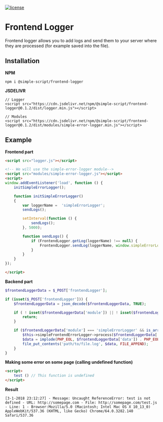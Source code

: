 [![license](https://img.shields.io/github/license/simple-script/simple-script.svg)]()

# Frontend Logger
Frontend logger allows you to add logs and send them to your server where they are processed (for example saved into the file).

## Installation
**NPM**
````
npm i @simple-script/frontend-logger
````
**JSDELIVR**
````
// Logger
<script src="https://cdn.jsdelivr.net/npm/@simple-script/frontend-logger@0.1.2/dist/logger.min.js"></script>

// Modules
<script src="https://cdn.jsdelivr.net/npm/@simple-script/frontend-logger@0.1.2/dist/modules/simple-error-logger.min.js"></script>
````

## Example
**Frontend part**
````HTML
<script src="logger.js"></script>

<!-- We will use the simple-error-logger module-->
<script src="modules/simple-error-logger.js"></script>
<script>
window.addEventListener('load', function () {
	initSimpleErrorLogger();

	function initSimpleErrorLogger()
	{
		var loggerName =  'simpleErrorLogger';
		sendLogs();

		setInterval(function () {
			sendLogs();
		}, 5000);

		function sendLogs() {
			if (FrontendLogger.getLog(loggerName) !== null) {
				FrontendLogger.sendLog(loggerName, window.simpleErrorLoggerUrl);
			}
		}
	}
});

</script>
````

**Backend part**
````PHP
$frontendLoggerData = $_POST['frontendLogger'];

if (isset($_POST['frontendLogger'])) {
    $frontendLoggerData = json_decode($frontendLoggerData, TRUE);

    if ( ! isset($frontendLoggerData['module']) || ! isset($frontendLoggerData['data'])) {
        return;
    }

    if ($frontendLoggerData['module'] === 'simpleErrorLogger' && is_array($frontendLoggerData['data'])) {
        $this->simpleFrontendErrorLogger->process($frontendLoggerData['data']);
        $data = implode(PHP_EOL, $frontendLoggerData['data']) . PHP_EOL;
        file_put_contents('path/to/file.log', $data, FILE_APPEND);
    }
}
````

**Making some error on some page (calling undefined function)**
````HTML
<script>
	test () // This function is undefined
</script>
````

**Result**
````
[3-1-2018 23:12:27] - Message: Uncaught ReferenceError: test is not defined - URL: http://somepage.com - File: http://somepage.com/test.js - Line: 1 - Browser:Mozilla/5.0 (Macintosh; Intel Mac OS X 10_13_0) AppleWebKit/537.36 (KHTML, like Gecko) Chrome/64.0.3282.140 Safari/537.36
````
